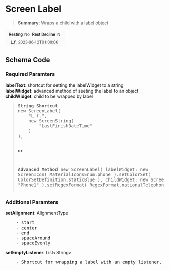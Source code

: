 # Screen Label

<blockquote>
<Strong>Summary</Strong>: Wraps a child with a label object
</blockquote>

<img src="./images/component_examples/label_example.png" alt="Icon Example">

## Schema Code

### Required Paramters
<strong>labelText</strong>: shortcut for setting the labelWidget to a string<br>
<strong>labelWidget</strong>: advanced method of seeting the label to an object<br>
<strong>childWidget</strong>: child to be wrapped by label

<blockquote>
<pre>
<strong>String Shortcut</strong>
new ScreenLabel(
    "L.f.",
    new ScreenString(
        "LastFinishDateTime"
    )
),

<strong>or</strong>

<strong>Advanced Method</strong>
new ScreenLabel(
    labelWidget: new ScreenIcon(
        MaterialIconsEnum.phone
    ).setColorSet(
        ColorSetDefinition.staticBlue
    ),
    childWidget: new ScreenString(
        "",
        "Phone1"
    ).setRegexFormat(
        RegexFormat.nationalTelephoneNumber
    )
)
</pre>
</blockquote>

### Additional Paramters
<strong>setAlignment</strong>: AlignmentType<br>
<pre>
    - start
    - center
    - end
    - spaceAround
    - spaceEvenly
</pre>

<strong>setEmptyListener</strong>: List\<String><br>
<pre>
    - Shortcut for wrapping a label with an empty listener. If all passed strings are empty, component will be hidden
</pre>
